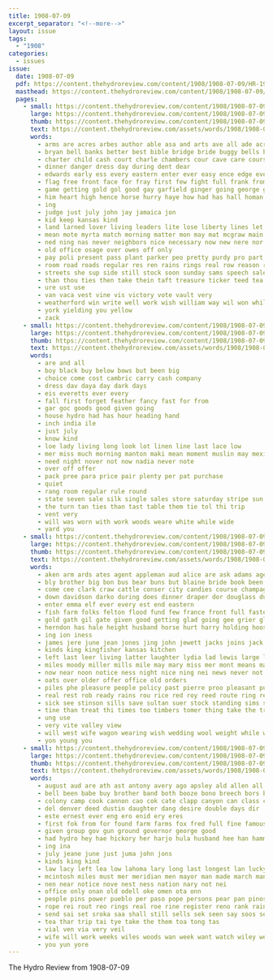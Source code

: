 ```yaml
---
title: 1908-07-09
excerpt_separator: "<!--more-->"
layout: issue
tags:
  - "1908"
categories:
  - issues
issue:
  date: 1908-07-09
  pdf: https://content.thehydroreview.com/content/1908/1908-07-09/HR-1908-07-09.pdf
  masthead: https://content.thehydroreview.com/content/1908/1908-07-09/masthead/HR-1908-07-09.jpg
  pages:
    - small: https://content.thehydroreview.com/content/1908/1908-07-09/small/HR-1908-07-09-01.jpg
      large: https://content.thehydroreview.com/content/1908/1908-07-09/large/HR-1908-07-09-01.jpg
      thumb: https://content.thehydroreview.com/content/1908/1908-07-09/thumbnails/HR-1908-07-09-01.jpg
      text: https://content.thehydroreview.com/assets/words/1908/1908-07-09/HR-1908-07-09-01.txt
      words:
        - arms are acres arbes author able asa and arts ave all ade acre anti ayo
        - bryan bell banks better best bible bridge bride buggy bells boys ball bread boy band busi battle but business begin brings brook brought bustin bas both belt bill barto boom big bank bee ban box broom bora
        - charter child cash court charle chambers cour cave care course cotton came carrier close come chin class cai car city change corn cheeks con clinton county can chee
        - dinner danger dress day during dent dear
        - edwards early ess every eastern enter ever easy ence edge eve eagle
        - flag free front face for fray first few fight full frank from favorite farmer favor friends fine field foot freely friend
        - game getting gold gol good gay garfield ginger going george groom general grove gave glad given grey goods gath
        - him heart high hence horse hurry haye how had has hall homan harness hinton hydro hope husky hatton holes head held horn her handy hot hand house
        - ing
        - judge just july john jay jamaica jon
        - kid keep kansas kind
        - land larned lover living leaders lite lose liberty lines let learned letter last lively lands losing love law lence lust leis long live like little lad look loss lor less
        - mean mote myrta match morning matter mon may mat mcgraw main more murdoch manner music man middle money most men miles made
        - ned ning nas never neighbors nice necessary now new nere nor north need not northern near
        - old office osage over owes off only
        - pay poli present pass plant parker peo pretty purdy pro part price peoples port per people postal place pain prima pos pounds pach pose pride
        - room road roads regular res ren rains rings real row reason roosevelt red roy route rock
        - streets she sup side still stock soon sunday sams speech sale seven strong sum summer star surplus sur spring secret sweat sons see school sunny standing seas short sion street service shall stole set sedgwick south score sule state such ship stafford square sports supper surprise son sack smile second shape
        - than thou ties then take thein taft treasure ticker teed tea ten the tunning tor tell thomas them town tune times thi takes team tears tender trom
        - ure ust use
        - van vaca vest vine vis victory vote vault very
        - weatherford win write well work wish william way wil won while wife was went with washington wes worthy whack watch wheat walter will want wonder wolfe world why war
        - york yielding you yellow
        - zack
    - small: https://content.thehydroreview.com/content/1908/1908-07-09/small/HR-1908-07-09-02.jpg
      large: https://content.thehydroreview.com/content/1908/1908-07-09/large/HR-1908-07-09-02.jpg
      thumb: https://content.thehydroreview.com/content/1908/1908-07-09/thumbnails/HR-1908-07-09-02.jpg
      text: https://content.thehydroreview.com/assets/words/1908/1908-07-09/HR-1908-07-09-02.txt
      words:
        - are and all
        - boy black buy below bows but been big
        - choice come cost cambric carry cash company
        - dress dav daya day dark days
        - eis everetts ever every
        - fall first forget feather fancy fast for from
        - gar goc goods good given going
        - house hydro had has hour heading hand
        - inch india ile
        - just july
        - know kind
        - loe lady living long look lot linen line last lace low
        - mer miss much morning manton maki mean moment muslin may mexican means mens more mustin must
        - need night nover not now nadia never note
        - over off offer
        - pack pree para price pair plenty per pat purchase
        - quiet
        - rang room regular rule round
        - state seven sale silk single sales store saturday stripe sun stock summer season special styles sell sone save
        - the turn tan ties than tast table them tie tol thi trip
        - vent very
        - will was worn with work woods weare white while wide
        - yard you
    - small: https://content.thehydroreview.com/content/1908/1908-07-09/small/HR-1908-07-09-03.jpg
      large: https://content.thehydroreview.com/content/1908/1908-07-09/large/HR-1908-07-09-03.jpg
      thumb: https://content.thehydroreview.com/content/1908/1908-07-09/thumbnails/HR-1908-07-09-03.jpg
      text: https://content.thehydroreview.com/assets/words/1908/1908-07-09/HR-1908-07-09-03.txt
      words:
        - aken arm ards ates agent appleman aud alice are ask adams age able america and ard ata ain all august albert ana allen april
        - bly brother big bon bus bear buns but blaine bride book been basi best better bank batt ber birth blue bert business boys breeding back bhai breed bale bone buy burcham boy baptist black
        - come cee clark craw cattle conser city candies course champagne chas caddo cost came company cry can col con county cobb case cheron camp crews care cashier chance cares creek cordial cole comin colt cotton clyde
        - down davidson darko during does dinner draper dor douglass dunn days danks dakota diss day date
        - enter emma elf ever every est end eastern
        - fish farm folks felton flood fund few france front full faster former fore favors from friday friends fitzpatrick for farmer fresh fell fire free farms
        - gold gath gil gate given good getting glad going gee grier gladys gast guess glidewell gin
        - herndon has hale height husband horse hurt harry holding hoosier hydro hard hae home had head hinton hea hot hermany har hungate heart hut hopes hey hon heenan her how haun high hand hag handle hands
        - ing ion iness
        - james jere june jean jones jing john jewett jacks joins jack july judge just
        - kinds king kingfisher kansas kitchen
        - left last leer living latter laughter lydia lad lewis large loan long lime land look lady lacy line light lytle list little lun law low lor len
        - miles moody miller mills mile may mary miss mer mont means main mead many morning mag marriage mexico mon mor mules myers money menke man monroe mention made major missouri market mong
        - now near noon notice ness night nice ning nei news never not new
        - oats over older offer office old orders
        - piles phe pleasure people policy past pierre proo pleasant purdy pela pile phylis page por present plasters part port path price peal points pot patrick pastor paper peaches pay pacis place panic
        - real rest rob ready rains rou rice red roy reed route ring read reside reon run rates rufus reno rel
        - sick see stinson sills save sultan suer stock standing sims saturday slagel saving suter she sos soon scott store sult surprise sunday service stay sier say struck seems state shay sone smail south sell son safe som soo six steve saw supply short stallion seem sale strength spiker sol sister sickles stolen special
        - tine than treat thi times too timbers tomer thing take the track texas tront tam tention trip thad team town tat them
        - ung use
        - very vite valley view
        - will west wife wagon wearing wish wedding wool weight while william willing week why way wheat white williams worth work went want well wash watch winnie ways woods weekly was wilson with
        - yon young you
    - small: https://content.thehydroreview.com/content/1908/1908-07-09/small/HR-1908-07-09-04.jpg
      large: https://content.thehydroreview.com/content/1908/1908-07-09/large/HR-1908-07-09-04.jpg
      thumb: https://content.thehydroreview.com/content/1908/1908-07-09/thumbnails/HR-1908-07-09-04.jpg
      text: https://content.thehydroreview.com/assets/words/1908/1908-07-09/HR-1908-07-09-04.txt
      words:
        - august aud are ath ast antony avery ago apsley ald allen all and alt aim
        - bell been babe buy brother band both booze bono breech bors bahar bond bones bank brewers brus ballot belts bun bos bate
        - colony camp cook cannon cao cok cate clapp canyon can class cotes cheyenne coslow comes clapps county colorado cake creek
        - del denver deed dustin daughter dang desire double days dir
        - este ernest ever eng ero enid ery eres
        - first fok from for found farm farms fox fred full fine famous few fate frank fed fleet finch fancy fund foret fay
        - given group gov gun ground governor george good
        - had hydro hey hae hickory her harjo hula husband hee han hammer heary haan hei him hot hon herald homestead hom has
        - ing ina
        - july jeane june just juma john jons
        - kinds king kind
        - law lacy left lea low lahoma lary long last longest lan lucky lincoln less lee lewellyn land leader line ler late
        - mcintosh miles must mer meridian men mayor man made march many mil morning market might may miss monday much mae
        - nen near notice nove nest ness nation nary not nei
        - office only onan old odell oke omen ota onn
        - people pins power pueblo per paso pope persons pear pan pinos paintin pin peon
        - rope rei rout reo rings real roe rine register reno rank rains renta range rito ran reason rule rates regier
        - send sai set sroka saa shall still sells sek seen say soos september springs sie summer special sale service see sherif sieh sherman state sor second sian swan spoon sum sister sickles states ship six sith selling sell sunda sake sais ser sak sal standing sage
        - tea thar trip tai tye take the them toa tong tas
        - vial ven via very veil
        - wife will work weeks wiles woods wan week want watch wiley western with woode was wesley white why
        - you yun yore
---
```


The Hydro Review from 1908-07-09

<!--more-->

